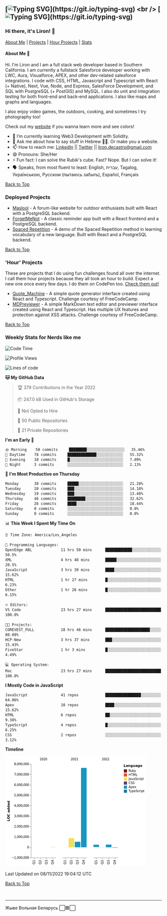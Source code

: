 [![Typing SVG](https://readme-typing-svg.herokuapp.com?font=Montserrat&duration=4000&color=F7F246&background=2E1DFF&center=true&vCenter=true&lines=%D0%9E%D0%B4%D0%BD%D0%B0%2C+%D1%94%D0%B4%D0%B8%D0%BD%D0%B0%2C+c%D0%B2%D0%BE%D0%B1%D0%BE%D0%B4%D0%BD%D0%B0+%D0%A3%D0%BA%D1%80%D0%B0%D1%97%D0%BD%D0%B0!)](https://git.io/typing-svg)
<br />
[![Typing SVG](https://readme-typing-svg.herokuapp.com?font=Montserrat&duration=4000&color=2E1DFF&background=F7F246&center=true&vCenter=true&lines=%D0%A1%D0%BB%D0%B0%D0%B2%D0%B0+%D0%A3%D0%BA%D1%80%D0%B0%D1%97%D0%BD%D1%96!+%D0%93%D0%B5%D1%80%D0%BE%D1%8F%D0%BC+%D1%81%D0%BB%D0%B0%D0%B2%D0%B0!)](https://git.io/typing-svg)
---
### Hi there, it's Liron! 👋
[About Me](#about) | [Projects](#projects) | [Hour Projects](#hourlies) | [Stats](#stats)

#### About Me 👧 <a name="about"></a>


Hi. I'm Liron and I am a full stack web developer based in Southern California. I am currently a fullstack Salesforce developer working with LWC, Aura, Visualforce, APEX, and other dev-related salesforce integrations. I code with CSS, HTML, Javascript and Typescript with React (+ Native), Next, Vue, Node, and Express, SalesForce Development, and SQL with PostgreSQL (+ PostGIS) and MySQL. I also do unit and integration testing for both front-end and back-end applications. I also like maps and graphs and languages.

I also enjoy video games, the outdoors, cooking, and sometimes I try photography too!

Check out my [website](https://www.lirondc.com) if you wanna learn more and see colors! 


- 🌱 I’m currently learning Web3 Development with Solidity.
- 💬 Ask me about how to say stuff in Hebrew 🤌🏼. Or make you a website.
- 📫 How to reach me: [LinkedIn](https://www.linkedin.com/in/liron-de-castro/) || [Twitter](https://twitter.com/lirondecastro) || [liron.decastro@gmail.com](mailto:liron.decastro@gmail.com) 
- 😄 Pronouns: She/Her
- ⚡ Fun fact: I can solve the Rubik's cube. Fast? Nope. But I can solve it! 
- 🗣 Speaks, from most fluent to least: English, עברית, Tagalog, Українською, Русском (пытаюсь забыть), Español, Français 

[Back to Top](#about)

### Deployed Projects <a name="projects"></a>

- [Maslool](https://maslool.lirondc.com) - A forum-like website for outdoor enthusiasts built with React with a PostgreSQL backend. 
- [ForgetMeNot](https://forgetmenot.lirondc.com) - A classic reminder app built with a React frontend and a PostgreSQL backend.
- [Spaced Repetition](https://spacedrep.lirondc.com) - A demo of the Spaced Repetition method in learning vocabulary of a new language. Built with React and a PostgreSQL backend.

[Back to Top](#about)

### 'Hour' Projects <a name="hourlies"></a>
These are projects that I do using fun challenges found all over the internet. I call them hour projects because they all took an hour to build. Expect a new one once every few days. I do them on CodePen too. [Check them out!](https://codepen.io/lirondco)

- [Quote_Machine](https://quote-machine.lirondc.com/) - A simple quote generator interface created using React and Typescript. Challenge courtesy of FreeCodeCamp.
- [MDPreviewer](https://mdpreviewer.lirondc.com/) - A simple MarkDown text editor and previewer interface created using React and Typescript. Has multiple UX features and protection against XSS attacks. Challenge courtesy of FreeCodeCamp.

[Back to Top](#about)


### Weekly Stats for Nerds like me <a name="stats"></a>

<!--START_SECTION:waka-->
![Code Time](http://img.shields.io/badge/Code%20Time-2%2C007%20hrs%2034%20mins-blue)

![Profile Views](http://img.shields.io/badge/Profile%20Views-0-blue)

![Lines of code](https://img.shields.io/badge/From%20Hello%20World%20I%27ve%20Written-10%20Million%20lines%20of%20code-blue)

**🐱 My GitHub Data** 

> 🏆 379 Contributions in the Year 2022
 > 
> 📦 247.0 kB Used in GitHub's Storage 
 > 
> 🚫 Not Opted to Hire
 > 
> 📜 50 Public Repositories 
 > 
> 🔑 21 Private Repositories  
 > 
**I'm an Early 🐤** 

```text
🌞 Morning    50 commits     ████████░░░░░░░░░░░░░░░░░   35.46% 
🌆 Daytime    78 commits     █████████████░░░░░░░░░░░░   55.32% 
🌃 Evening    10 commits     █░░░░░░░░░░░░░░░░░░░░░░░░   7.09% 
🌙 Night      3 commits      ░░░░░░░░░░░░░░░░░░░░░░░░░   2.13%

```
📅 **I'm Most Productive on Thursday** 

```text
Monday       30 commits     █████░░░░░░░░░░░░░░░░░░░░   21.28% 
Tuesday      20 commits     ███░░░░░░░░░░░░░░░░░░░░░░   14.18% 
Wednesday    19 commits     ███░░░░░░░░░░░░░░░░░░░░░░   13.48% 
Thursday     46 commits     ████████░░░░░░░░░░░░░░░░░   32.62% 
Friday       26 commits     ████░░░░░░░░░░░░░░░░░░░░░   18.44% 
Saturday     0 commits      ░░░░░░░░░░░░░░░░░░░░░░░░░   0.0% 
Sunday       0 commits      ░░░░░░░░░░░░░░░░░░░░░░░░░   0.0%

```


📊 **This Week I Spent My Time On** 

```text
⌚︎ Time Zone: America/Los_Angeles

💬 Programming Languages: 
OpenEdge ABL             11 hrs 50 mins      ████████████░░░░░░░░░░░░░   50.5% 
XML                      4 hrs 48 mins       █████░░░░░░░░░░░░░░░░░░░░   20.5% 
JavaScript               3 hrs 39 mins       ████░░░░░░░░░░░░░░░░░░░░░   15.62% 
HTML                     1 hr 27 mins        █░░░░░░░░░░░░░░░░░░░░░░░░   6.23% 
Other                    1 hr 26 mins        █░░░░░░░░░░░░░░░░░░░░░░░░   6.15%

🔥 Editors: 
VS Code                  23 hrs 27 mins      █████████████████████████   100.0%

🐱‍💻 Projects: 
COREVEST_FULL            18 hrs 46 mins      ████████████████████░░░░░   80.08% 
HCP-New                  3 hrs 37 mins       ███░░░░░░░░░░░░░░░░░░░░░░   15.43% 
FiveStar                 1 hr 3 mins         █░░░░░░░░░░░░░░░░░░░░░░░░   4.49%

💻 Operating System: 
Mac                      23 hrs 27 mins      █████████████████████████   100.0%

```

**I Mostly Code in JavaScript** 

```text
JavaScript               41 repos            ████████████████░░░░░░░░░   64.06% 
Apex                     10 repos            ████░░░░░░░░░░░░░░░░░░░░░   15.62% 
HTML                     6 repos             ██░░░░░░░░░░░░░░░░░░░░░░░   9.38% 
TypeScript               4 repos             █░░░░░░░░░░░░░░░░░░░░░░░░   6.25% 
CSS                      2 repos             ░░░░░░░░░░░░░░░░░░░░░░░░░   3.12%

```


**Timeline**

![Chart not found](https://raw.githubusercontent.com/lirondco/lirondco/main/charts/bar_graph.png) 


 Last Updated on 08/11/2022 19:04:12 UTC
<!--END_SECTION:waka-->

[Back to Top](#about)

<br />

---

Жыве Вольная Беларусь ⬜️🟥⬜️
